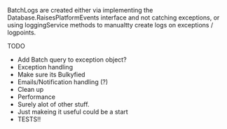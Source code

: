 BatchLogs are  created either via implementing the Database.RaisesPlatformEvents interface and not catching exceptions,
or using loggingService methods to manualtty create logs on exceptions / logpoints.

TODO 
 * Add Batch query to exception object?
 * Exception handling
 * Make sure its Bulkyfied
 * Emails/Notification handling (?)
 * Clean up
 * Performance
 * Surely alot of other stuff.
 * Just makeing it useful could be a start
 * TESTS!!